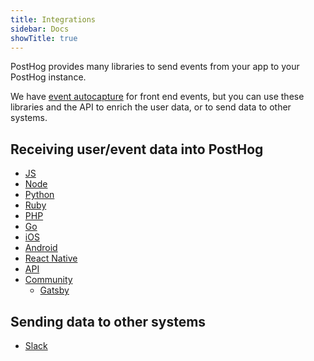 ```yaml
---
title: Integrations
sidebar: Docs
showTitle: true
---
```


PostHog provides many libraries to send events from your app to your PostHog instance.

We have [event autocapture](/docs/features/events#autocapture-event-tracking) for front end events, but you can use these libraries and the API to enrich the user data, or to send data to other systems.

## Receiving user/event data into PostHog

* [JS](/docs/integrations/js-integration)
* [Node](/docs/integrations/node-integration)
* [Python](/docs/integrations/python-integration)
* [Ruby](/docs/integrations/ruby-integration)
* [PHP](/docs/integrations/php-integration)
* [Go](/docs/integrations/go-integration)
* [iOS](/docs/integrations/ios-integration)
* [Android](/docs/integrations/android-integration)
* [React Native](/docs/integrations/react-native-integration)
* [API](/docs/integrations/api)
* [Community](/docs/integrations/community)
    * [Gatsby](/docs/integrations/gatsby-integration)

## Sending data to other systems

* [Slack](/docs/integrations/slack)
